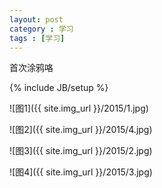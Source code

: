 ```yaml
---
layout: post
category : 学习
tags : [学习]
---
```


首次涂鸦咯


<!--break-->
{% include JB/setup %}

![图1]({{ site.img_url }}/2015/1.jpg)

![图2]({{ site.img_url }}/2015/4.jpg)

![图3]({{ site.img_url }}/2015/2.jpg)

![图4]({{ site.img_url }}/2015/3.jpg)
 
